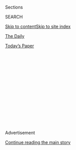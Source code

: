 <div id="app">

<div>

<div>

<div>

<div class="NYTAppHideMasthead css-1q2w90k e1suatyy0">

<div class="section css-ui9rw0 e1suatyy2">

<div class="css-eph4ug er09x8g0">

<div class="css-6n7j50">

</div>

<span class="css-1dv1kvn">Sections</span>

<div class="css-10488qs">

<span class="css-1dv1kvn">SEARCH</span>

</div>

[Skip to content](#site-content)[Skip to site index](#site-index)

</div>

<div id="masthead-section-label" class="css-1wr3we4 eaxe0e00">

[The
Daily](https://www.nytimes3xbfgragh.onion/podcasts/the-daily)

</div>

<div class="css-10698na e1huz5gh0">

</div>

</div>

<div id="masthead-bar-one" class="section hasLinks css-15hmgas e1csuq9d3">

<div class="css-uqyvli e1csuq9d0">

</div>

<div class="css-1uqjmks e1csuq9d1">

</div>

<div class="css-9e9ivx">

[](https://myaccount.nytimes3xbfgragh.onion/auth/login?response_type=cookie&client_id=vi)

</div>

<div class="css-1bvtpon e1csuq9d2">

[Today’s
Paper](https://www.nytimes3xbfgragh.onion/section/todayspaper)

</div>

</div>

</div>

</div>

<div data-aria-hidden="false">

<div id="site-content" data-role="main">

<div>

<div class="css-1aor85t" style="opacity:0.000000001;z-index:-1;visibility:hidden">

<div class="css-1hqnpie">

<div class="css-epjblv">

<span class="css-17xtcya">[The
Daily](/podcasts/the-daily)</span><span class="css-x15j1o">|</span><span class="css-fwqvlz">Confronting
China</span>

</div>

<div class="css-k008qs">

<div class="css-1iwv8en">

<span class="css-18z7m18"></span>

<div>

</div>

</div>

<span class="css-1n6z4y">https://nyti.ms/313FOmC</span>

<div class="css-1705lsu">

<div class="css-4xjgmj">

<div class="css-4skfbu" data-role="toolbar" data-aria-label="Social Media Share buttons, Save button, and Comments Panel with current comment count" data-testid="share-tools">

  - 
  - 
  - 
  - 
    
    <div class="css-6n7j50">
    
    </div>

  - 
  - 

</div>

</div>

</div>

</div>

</div>

</div>

<div id="NYT_TOP_BANNER_REGION" class="css-13pd83m">

</div>

<div id="top-wrapper" class="css-1sy8kpn">

<div id="top-slug" class="css-l9onyx">

Advertisement

</div>

[Continue reading the main
story](#after-top)

<div class="ad top-wrapper" style="text-align:center;height:100%;display:block;min-height:250px">

<div id="top" class="place-ad" data-position="top" data-size-key="top">

</div>

</div>

<div id="after-top">

</div>

</div>

<div>

<div class="css-1g7y0i5 e1drnplw0">

<div class="css-1ceswkc e1drnplw1">

</div>

<div class="css-f2fzwx e1drnplw2">

<div data-aria-labelledby="modal-title" data-role="region">

<div id="modal-title" class="css-mln36k">

transcript

</div>

<div class="css-pbq7ev">

</div>

<span>Back to The
Daily</span>

<div class="css-f6lhej">

<div class="css-1ialerq">

<div class="css-1701swk">

bars

</div>

<div>

<div class="css-1t7yl1y">

0:00/28:40

</div>

<div class="css-og85jy">

\-28:40

</div>

</div>

</div>

</div>

<div class="css-15fbio0">

<div class="css-1p4nyns">

transcript

## Confronting China

### Hosted by Michael Barbaro; produced by Asthaa Chaturvedi and Austin Mitchell; with help from Neena Pathak and Sydney Harper; and edited by Lisa Chow and Lisa Tobin

#### Some members of the Trump administration believe the superpower country poses an existential threat to the U.S. — one they are working to address now.

Wednesday, July 29th, 2020

</div>

  - michael barbaro  
    From The New York Times, I’m Michael Barbaro. This is “The Daily.”

  - \[music\]  
    Today: A cooperative relationship with China has been a pillar of
    the United States’ foreign policy for more than half a century.
    Edward Wong on why the Trump administration believes it’s time for a
    change.
    
    It’s Wednesday, July 29.
    
    Edward, can you tell me what happened in Houston last week?

  - edward wong  
    Sure. We first got a tip that something was up with the Chinese
    consulate in Houston around Tuesday afternoon or so — that the
    Chinese ambassador to the U.S. had been told by American officials
    that he had three days to shut down the consulate, and that the
    employees here had 30 days to then leave the country. And a
    colleague and I started chasing this tip, but we couldn’t quite nail
    it down to publish a story.

  - archived recording  
    Right now at 10, breaking news —

edward wong

And then —

  - archived recording 1  
    Houston firefighters and police responding to the Chinese consulate
    in Montrose after reports of a fire.

  - archived recording 2  
    Crews were called to the building off Montrose and Herald about 8:20
    tonight.

edward wong

In the evening, I started seeing these videos of people burning things
in metal barrels, in open metal barrels. And there was video of fire
trucks and police cars surrounding the consulate with their lights on,
so it’s quite a dramatic scene.

  - archived recording  
    And local media were reporting that documents appeared to be being
    burned in the courtyard of that building.

edward wong

You know, for people in the national security world and the foreign
policy world, when you see people burning lots of documents or papers at
a diplomatic mission, the assumption is that they’re about to clear out
of the mission. So when I saw those videos, I realized that the tip we
had gotten that the Chinese ambassador had been told to shut down the
Houston consulate within three days was indeed true.

  - archived recording (wang wenbin)  
    On July the 21st, the U.S. abruptly asked China to close its
    consulate in Houston.

edward wong

And within hours, the Chinese foreign ministry confirmed that in
Beijing.

  - archived recording (wang wenbin)  
    We urge the U.S. to reverse this incorrect decision immediately.
    Otherwise, China will definitely take necessary legitimate actions.

michael barbaro

And why would the U.S. take this pretty significant move of kicking
these Chinese diplomats out of this consulate in Texas?

edward wong

Officially, people in American government told us that they targeted the
Houston consulate because it was a hub of economic espionage and trade
secrets espionage in the U.S. But American officials haven’t given us
detailed evidence on the activities undertaken by the Chinese diplomats.
And it’s not clear to us how much farther these activities go beyond the
types of covert or espionage activities that take place at missions
around the world, including ones run by Americans. But in the bigger
picture, a main goal of some American officials in the Trump
administration is to unwind a range of diplomatic and economic ties that
have built up between the U.S. and China over the decades ever since
President Nixon started the opening of China back in 1971.

michael barbaro

So there’s a version of this where the U.S. was looking for a reason to
unwind this relationship, and espionage — real or not — was that reason.

edward wong

Right.

michael barbaro

And why would the Trump administration want to unwind its relationship
with China? I mean, it’s our single biggest trading partner. It’s a
global superpower. It’s a nuclear power, so that’s a pretty significant
decision.

edward wong

It is significant, and there are some senior officials in the
administration who are against this. Throughout the last three and a
half years, we’ve seen, broadly speaking, two factions of advisers on
China competing against each other for Trump’s ear. And that helps
explain some of the contradictory impulses and policies that we’ve seen
coming out of the administration on China during this period.

michael barbaro

What do you mean?

edward wong

On one side, you had the ones wanting to confront China, in part over
trade, and also in part over national security matters. You had Peter
Navarro, who’s a White House trade adviser.

  - archived recording (peter navarro)  
    How do you work with a country that lies through its teeth?

edward wong

Who wrote a book called “Death by China,” and then you also had
Secretary of State Mike Pompeo.

  - archived recording (mike pompeo)  
    They very much want to undermine our Western values, all the things
    that we hold most dear.

edward wong

And those people saw China as a threat to America. And then on the more
cooperative side, you have, for example, Treasury Secretary Steve
Mnuchin.

  - archived recording (steve mnuchin)  
    We need to work together to maximize the benefit for both sides.

edward wong

People who still clung to the classic notions of free trade and thought
that the traditional relationship with China was a stabilizing force in
the world. And that this had helped American companies get wealthy over
the years, as well as had benefited American consumers.

michael barbaro

And Edward, when comes to those who want to confront China, when it
comes to the Peter Navarros and the Mike Pompeos, what is their case for
why China is such a threat to the U.S. and should be reined in?

edward wong

Well, they argue that China presents a range of strategic threats to the
U.S. For example, they say that China’s attempts to export its 5G
technology, its next generation communications technology, around the
world presents a security threat. They say that China’s recent military
expansionism in the South China Sea, and its vast maritime claims in
that sea, are also a security threat, and they would impede American
military dominance in the Asia-Pacific. They point to attempts at
economic espionage by China and a vast range of cyber attacks that have
targeted the American government and other important institutions around
the world.

michael barbaro

Am I right to think that, from the start of his presidency, the
confrontation camp more or less prevailed?

edward wong

Well, it’s complicated. The first big blow to the U.S.-China
relationship under the Trump administration was in mid-2018.

  - archived recording (donald trump)  
    We’re going to have some incredible things. We’re just announcing
    very big tariffs today on China, because China has been —

edward wong

When President Trump started putting tariffs on billions of dollars of
goods made in China, China retaliated by doing the same on American
goods.

  - archived recording  
    So here’s what they would do. They target farm products such as
    soybean cars, seafood —

edward wong

And then just spiral downward from there.

  - archived recording 1  
    Medical equipment, energy products, that would start a little bit —

  - archived recording 2  
    As the U.S.-China trade war escalates, business leaders have been
    speaking up. FedEx C.E.O. —

edward wong

So the trade war had this huge impact on companies, both in the U.S. and
outside of the U.S. And it created a lot of instability in their
thinking about how to do business.

  - archived recording  
    The escalating trade battle between the U.S. and China is rocking
    investors around the world.

edward wong

It created a lot of instability in the stock markets, which Trump
watches closely. And —

  - archived recording  
    Some farmers in the U.S.A., the disruption of normal trade with
    China has forced many of them to go bankrupt.

edward wong

Important groups of voters who had supported Trump, for example, farmers
in the Midwest, were starting to suffer.

  - archived recording  
    I was a Trump voter. I voted for the president, certainly. But he
    certainly hasn’t come through. He’s lost on trade. He’s lost on
    trade, and certainly —

edward wong

They saw agricultural products like corn and soybeans piling up in the
Midwest, because China had imposed tariffs on their end to strike back
at Trump.

  - archived recording  
    So I won’t be voting for the president again.

edward wong

So Trump and some of his economic advisers, especially those who were
preaching more cooperation with China, started to get nervous about
these economic signs that they were seeing, as well as about the
anxieties of these midwestern farmers and potential Trump voters there.

michael barbaro

And so what do they do, these cooperation camp folks who are not happy
with this trade war?

edward wong

Well, as they go through negotiations for a potential truce to the trade
war, President Trump talks with President Xi of China several times. And
they have these, like, sort of one-on-one conversations that Trump likes
to do with leaders. And in each of these, Trump sort of cozies up to Xi,
and it’s clear he’s willing to sort of brush aside a lot of sort of the
most egregious behaviors of China in the pursuit of this trade deal.

michael barbaro

Like what?

edward wong

In one conversation, according to John Bolton — the former national
security adviser — Trump encouraged Xi to actually continue building
internment camps for Muslims in the northwest of China and sort of
signaled that this wasn’t a big issue for him.

michael barbaro

These are the Uighurs?

edward wong

Right, these are the Uighurs, exactly. The ones a million or more held
over recent years in internment camps. And, for example, we’ve seen
these, during this period, these pro-democracy protests arise in Hong
Kong. And while Trump’s national security aides are supportive of them,
Trump himself tells Xi privately in a phone call that Xi should just
handle those in whatever way he wants to deal with those, and that Trump
himself will not say anything about those, and he’ll tell his aides not
to say anything vocally among those protests either.

michael barbaro

So in this trade war that’s supposed to represent confrontation with
China, there’s actually a fair amount of cooperation going on, most of
it behind the scenes.

edward wong

Right, exactly. And ultimately, in December, they reach a tentative
agreement, and then they signed that in January of this year. And I
think that brought a big sense of relief to the people in the
cooperation camp. I think they were relieved to see a sense of stability
returned to this key economic relationship. Now, the confrontation
people in the White House and in other agencies were generally
disappointed, I think, by the outcome of the deal. They felt that Trump
had sidelined a lot of the hardline policies they had pushed for in the
first half of the administration for the sake of just trying to get a
marginal increase in agricultural purchases. And also, there is a sense
of outrage among some of them.

And this was in John Bolton’s recent book, that Trump was also aiming
for this negotiated truce purely for re-election purposes. That he
pleaded with Xi in a conversation that Xi should get help him get
re-elected, should help him win, and that the best way to do this was to
reach some sort of truce or deal in the trade war that he could then
bring back to his constituents. And so certain national security people
were outraged by this, saying that Trump was focused purely on personal
politics and was not looking after the national security interests of
the United States.

michael barbaro

Edward, what you’re describing so far, especially this trade deal, does
not seem like a relationship that is about to be fundamentally unwound
and blown up. So what happens to get us from that truce to now, into the
shutdown of this consulate in Houston?

edward wong

Well, what changes things is this pandemic that starts in central China
and spreads across the globe.

That sets the two powers on a much more confrontational course.

\[music\]

michael barbaro

We’ll be right back.

  - archived recording (donald trump)  
    I spoke with President Xi. We had a great talk. He’s working very
    hard. I have to say he’s working very, very hard.

edward wong

So in the first weeks after the virus started spreading around the
globe, Trump was still praising Xi publicly.

  - archived recording (donald trump)  
    If you know anything about him, I think he’ll be in pretty good
    shape. They’ve had a rough patch, and I think right now, they have
    it — it looks like they’re getting it under control more and more.

edward wong

This was in January and February right after they had signed the trade
agreement, so Trump was still in this mode where he wanted intensely to
preserve that negotiated truce. But by the spring —

  - archived recording (donald trump)  
    We got hit by the virus that came from China.

edward wong

Trump was laying into China publicly for what had happened. You know,
the pandemic had spread into all corners of the U.S. The economy was in
shambles. Trump was seeing his re-election chances starting to go down
the drain.

  - archived recording (donald trump)  
    And we continue our relentless effort to defeat the Chinese virus.

  - archived recording  
    Why do you keep using this? A lot of people say it’s racist.

  - archived recording (donald trump)  
    Because it comes from China. It’s not racist at all, no. Not at all.
    It comes from China. That’s why. It comes from China. I want to be
    accurate.

edward wong

And so his campaign strategists came up with this idea that they can try
and shift the conversation to China, rather than having people focused
on Trump’s failures on the pandemic. And that by blaming China for all
of this, they could win back some of the votes that Trump’s starting to
lose. Some of his top advisers. started speculating whether the virus
might have started from a lab accident —

  - archived recording  
    I can tell you that there is a significant amount of evidence that
    this came from that laboratory in Wuhan.

edward wong

— even though there was no evidence for that.

  - archived recording  
    Have you seen anything at this point that gives you a high degree of
    confidence that the Wuhan Institute of Virology was the origin of
    this virus?

  - archived recording (donald trump)  
    Yes, I have. Yes, I have.

edward wong

So you have this very concerted effort by Trump to really cast China as
the person or the entity to blame for all of this.

  - archived recording (donald trump)  
    China’s cover-up of the Wuhan virus allowed the disease to spread
    all over the world, instigating a global pandemic.

michael barbaro

And where does the pandemic fit into the kind of now familiar outlines
that you have described of the confrontation camp versus the cooperation
camp? I have to imagine it kind of challenges both.

edward wong

The pandemic really empowers the hawks in the administration to say, we
really have to go after China. Look at how their misgovernance, how
their political system led us to this point — led America into an
economic crisis that’s been the worst since the Great Depression. And
even the people in the cooperation camp are starting to change their
minds a bit. It’s hard to tell the world that we should prioritize this
trade agreement that just rests on some agriculture purchases when
you’ve got this global crisis enveloping everything, and when American
citizens are anxious about their future.

michael barbaro

And how does China respond to these attacks from Trump and from his
advisers?

edward wong

So what we’re hearing this spring is Chinese officials denouncing the
U.S. for all of these attacks. And they also point out that the Chinese
system actually has handled the virus a lot better than the American
system. They say even though there might have been this outbreak in
central China, look at how we controlled it through the measures we
took, and look at how the virus is running rampant in the U.S. And China
also then starts to try and send out aid to other countries. It starts
sending shipments of, for example, medical supplies, medical equipment,
facemasks, to other countries around the world, and even to parts of the
U.S., to try and sort of mask over its own responsibility for how the
outbreak began in its country. So the relationship between the two
powers was bad, and then it got worse.

  - archived recording  
    And we have some breaking news coming in. China’s annual
    parliamentary meeting has been officially opened in Beijing, and
    it’s expected that national security legislation for Hong Kong
    will be discussed during the seven-day session.

edward wong

In the late spring, Chinese officials start talking about this new
national security law that they want to impose on Hong Kong.

  - archived recording 1  
    Well, the specifics of the news has sent shockwaves across the city.

  - archived recording 2  
    It says Beijing will set up a new National Security Bureau in Hong
    Kong, supervised by the central government to crack down on dissent
    in the city.

  - archived recording  
    The legislation has faced sharp criticism from governments all
    around the world and sparked new protests in Hong Kong.

edward wong

And so this continues the downward spiral that U.S.-China relations have
been on.

michael barbaro

Right, and I’m imagining that that security law was especially upsetting
to those who want confrontation with China. That seems to be exactly the
kind of thing that they find so objectionable.

edward wong

That’s right. As you recall, they were very upset at Trump for putting
the Hong Kong issue on the backburner in his aim to try and reach some
sort of trade truce with China. And now they were intent on pushing
forward on policies and actions that would make the Communist Party pay
a price, not only for what they would do in Hong Kong, but for their
actions in other parts of the world and for their role in the pandemic.
So they started announcing a series of actions against China that really
brought the relationship to a new low. They said that Hong Kong was no
longer an autonomous entity, and that the U.S. would break off its
special relationship with Hong Kong.

michael barbaro

Wow.

edward wong

They imposed visa restrictions on a category of students who were
associated with military institutions in China. They said that these
students can no longer come to the U.S. to do research or study because
of suspicions of potential economic espionage. They’ve even floated a
proposal internally to block all 92 million members of the Communist
Party from traveling to the U.S., as well as their family members, which
could encompass hundreds of millions of people. It’s really felt like a
moment where the gloves have been taken off in this relationship, and
where the people in the administration who want to fundamentally
reorient the relationship with China have the upper hand right now.

michael barbaro

Edward, is it possible that, at the end of the day, what you’re
describing here and the events of the past couple of weeks, it’s the
right strategy for the U.S.? Because China is behaving in ways that
fundamentally violate American values, especially in Hong Kong,
especially with the Uighurs. And so no matter what motivates Donald
Trump to begin confronting China, is that potentially a good thing for
the United States?

edward wong

Well, the people who are supportive of the more confrontational approach
say that this type of strategy on China is long overdue. Now it’s time
to really push back against China on all these fronts, especially at a
time when China hasn’t overtaken the U.S. yet as the world’s largest
economy and it’s still a rising power. And this is a moment when we have
this opening to really reframe the conversation on China, not only U.S.,
but globally, and sort of rally countries to really confront China on a
whole range of issues.

michael barbaro

Right. So basically, this is our last chance?

edward wong

Right. They see it as time running out. Then you’ve got people on the
other camp who say, we don’t know where this will end. This starts this
downward spiral in relations that starts to erode all the diplomatic
ties, economic ties, the people-to-people ties that have kept the
relationship firm over the decades, a relationship that’s an unlikely
one. You’ve got this close relationship between a Western democracy and
an authoritarian state. And somehow, they’ve managed to avoid open
conflict. They’ve managed to avoid war. And where could we end up, where
could the world end up if we start breaking off those ties now?

michael barbaro

Right. It could end up in a pretty dangerous place.

edward wong

Right.

michael barbaro

So I want to return to where we started this conversation, Edward, which
is with the U.S. kicking China out of this consulate in Houston, because
it very much seems like this is the capstone to this approach. And I
wonder what the response has been from China, and what that tells us
about what this dynamic of confrontation is going to start to look like
over the next coming months and maybe even years.

edward wong

Well last Friday, we saw China announce that it was going to force the
U.S. to shut down its consulate in Chengdu, which is the only diplomatic
mission that the U.S. has in Western China. It’s a very critical mission
for the U.S., because it allows American officials to observe what’s
going on in the vast reaches of that part of the country, including in
Tibet, which is a very important issue for the U.S.

The people in Beijing couch this as a reciprocal action. And some people
still say that they could have taken a more escalatory step, but that
they appear to be willing to hold back and see whether there might be
some reset of the relationship if Trump loses the election in November.
But even if that were the case, I’m not sure that their orientation of
the relationship would change. There might be a temporary halt to the
tit-for-tat cycle that we’re seeing. But it feels like because of where
the U.S. and China are now in the world, and the entrenched ideological
systems in both countries, we might be on course for a long-term
confrontation.

  - archived recording (mike pompeo)  
    Thank you. Thank you all.

edward wong

And you could hear that a few days ago in this very dark speech that
Secretary of State Mike Pompeo gave at the Nixon Library.

  - archived recording (mike pompeo)  
    We, the freedom-loving nations of the world, must induce China to
    change in more creative and assertive ways, because Beijing’s
    actions threaten our people and our prosperity.

edward wong

He laid out a vision of a potential cold war with China, and said that
China was the most challenging foe to the United States.

  - archived recording (mike pompeo)  
    Now, people of good faith can debate why free agents allowed these
    bad things to happen for all these years. Perhaps we were naive
    about China’s virulent strain of communism, or triumphalist after
    our victory in the Cold War. Or cravenly capitalist, or hoodwinked
    by Beijing’s talk of a peaceful rise. Whatever the reason, whatever
    the reason, today, China is increasingly authoritarian at home and
    more aggressive in its hostility to freedom everywhere else. And
    President Trump has said enough.

\[music\]

michael barbaro

Edward, thank you very much.

edward wong

Thanks a lot, Michael. It’s been great being on the show.

michael barbaro

We’ll be right back.

Here’s what else you need to know today.

  - archived recording  
    Mr. Barr, you may begin.

  - archived recording (william barr)  
    Good morning, Mr. Chairman, Ranking Member Jordan. I’m pleased to be
    here this morning. On behalf of the Department of Justice, I want to
    pay my respects —

michael barbaro

During his first appearance before the House since Democrats took
control in 2018, Attorney General Bill Barr was repeatedly challenged
over his response to everything from the Russia investigation to
nationwide protests over policing.

  - archived recording (david cicilline)  
    Is it ever appropriate, sir, for the president to solicit or accept
    foreign assistance in an election?

  - archived recording (william barr)  
    It depends what kind of assistance.

  - archived recording (david cicilline)  
    Is it ever appropriate for the president or presidential candidate
    to accept or solicit foreign assistance of any kind in his or her
    election?

  - archived recording (william barr)  
    No, it’s not appropriate.

  - archived recording (david cicilline)  
    OK. Sorry you had to struggle with that one, Mr. Attorney General.
    Now let’s turn to —

michael barbaro

Several Democratic lawmakers, including Representative Pramila Jayapal
of Washington State, demanded to know why Barr had deployed federal
agents to Oregon to monitor Black Lives Matter protests, but not to
Michigan, where conservatives protested a coronavirus lockdown order.

  - archived recording (pramila jayapal)  
    There is a real discrepancy in how you react as the attorney
    general, the top cop in this country. When white men with swastikas
    storm a government building with guns, there is no need for the
    president to quote, “activate you,” because they’re getting the
    president’s personal agenda done. But when black people and people
    of color protest police brutality, systemic racism and the
    president’s very own lack of response to those critical issues,
    then you forcibly remove them with armed federal officers, pepper
    bombs, because they are considered terrorists by the president. Did
    I get it right, Mr. Barr?

  - archived recording (william barr)  
    I have responsibility for the federal government, and the White
    House is the seat of the —

  - archived recording (pramila jayapal)  
    Mr. Barr, let me just make it clear —

michael barbaro

And on Tuesday, the nation’s second-largest teachers’ unit, the American
Federation of Teachers, announced that it would support members if they
choose to go on strike over unsafe school reopenings. The union said
that strikes should be a last resort, but the announcement gives local
teachers greater leverage in negotiations over the kinds of protections
that teachers should have in reopened schools.

\[music\]

That’s it for “The Daily.” I’m Michael Barbaro. See you
tomorrow.

</div>

</div>

</div>

</div>

<div style="position:absolute;width:0;height:0;visibility:hidden;display:none">

</div>

<div style="width:100%">

<div class="css-18qqsen e1eullfg0" style="background-image:url(https://static01.graylady3jvrrxbe.onion/images/2017/01/29/podcasts/the-daily-album-art/the-daily-album-art-videoFifteenBySeven2610-v4.jpg)">

<div class="css-1hmsypo e1eullfg2">

<div class="css-131hid3 e1eullfg3">

<div class="css-1uhi299 e1eullfg1">

</div>

<div class="css-1tloyb6">

<div class="css-1kltdsh ehra6vc0">

[<span class="css-1f76qa2">![The Daily
logo](https://static01.graylady3jvrrxbe.onion/images/2017/01/29/podcasts/the-daily-album-art/the-daily-album-art-square320-v4.png)<span>The
Daily</span></span>](https://www.nytimes3xbfgragh.onion/column/the-daily)<span class="css-1lhttlg ehra6vc1"><span class="css-sj5ozi ehra6vc2">Subscribe:</span></span>

  - [Apple Podcasts](https://itunes.apple.com/us/podcast/id1200361736)
  - [Google
    Podcasts](https://www.google.com/podcasts?feed=aHR0cHM6Ly9yc3MuYXJ0MTkuY29tL3RoZS1kYWlseQ%3D%3D)

</div>

</div>

<div class="css-1r0dpua e1eullfg4">

<div class="css-1gu519p edye5kn0">

<div>

# Confronting China

## Some members of the Trump administration believe the superpower country poses an existential threat to the U.S. — one they are working to address now.

</div>

<span class="css-lsnb14 edye5kn4">Hosted by Michael Barbaro; produced by
Asthaa Chaturvedi and Austin Mitchell; with help from Neena Pathak and
Sydney Harper; and edited by Lisa Chow and Lisa Tobin</span>

<div class="css-1vd84sn">

<span class="css-16bt4xd">Transcript</span>

</div>

</div>

<div class="css-1g7y0i5 e1drnplw0">

<div class="css-1ceswkc e1drnplw1">

</div>

<div class="css-f2fzwx e1drnplw2">

<div data-aria-labelledby="modal-title" data-role="region">

<div id="modal-title" class="css-mln36k">

transcript

</div>

<div class="css-pbq7ev">

</div>

<span>Back to The
Daily</span>

<div class="css-f6lhej">

<div class="css-1ialerq">

<div class="css-1701swk">

bars

</div>

<div>

<div class="css-1t7yl1y">

0:00/28:40

</div>

<div class="css-og85jy">

\-0:00

</div>

</div>

</div>

</div>

<div class="css-15fbio0">

<div class="css-1p4nyns">

transcript

## Confronting China

### Hosted by Michael Barbaro; produced by Asthaa Chaturvedi and Austin Mitchell; with help from Neena Pathak and Sydney Harper; and edited by Lisa Chow and Lisa Tobin

#### Some members of the Trump administration believe the superpower country poses an existential threat to the U.S. — one they are working to address now.

Wednesday, July 29th, 2020

</div>

  - michael barbaro  
    From The New York Times, I’m Michael Barbaro. This is “The Daily.”

  - \[music\]  
    Today: A cooperative relationship with China has been a pillar of
    the United States’ foreign policy for more than half a century.
    Edward Wong on why the Trump administration believes it’s time for a
    change.
    
    It’s Wednesday, July 29.
    
    Edward, can you tell me what happened in Houston last week?

  - edward wong  
    Sure. We first got a tip that something was up with the Chinese
    consulate in Houston around Tuesday afternoon or so — that the
    Chinese ambassador to the U.S. had been told by American officials
    that he had three days to shut down the consulate, and that the
    employees here had 30 days to then leave the country. And a
    colleague and I started chasing this tip, but we couldn’t quite nail
    it down to publish a story.

  - archived recording  
    Right now at 10, breaking news —

edward wong

And then —

  - archived recording 1  
    Houston firefighters and police responding to the Chinese consulate
    in Montrose after reports of a fire.

  - archived recording 2  
    Crews were called to the building off Montrose and Herald about 8:20
    tonight.

edward wong

In the evening, I started seeing these videos of people burning things
in metal barrels, in open metal barrels. And there was video of fire
trucks and police cars surrounding the consulate with their lights on,
so it’s quite a dramatic scene.

  - archived recording  
    And local media were reporting that documents appeared to be being
    burned in the courtyard of that building.

edward wong

You know, for people in the national security world and the foreign
policy world, when you see people burning lots of documents or papers at
a diplomatic mission, the assumption is that they’re about to clear out
of the mission. So when I saw those videos, I realized that the tip we
had gotten that the Chinese ambassador had been told to shut down the
Houston consulate within three days was indeed true.

  - archived recording (wang wenbin)  
    On July the 21st, the U.S. abruptly asked China to close its
    consulate in Houston.

edward wong

And within hours, the Chinese foreign ministry confirmed that in
Beijing.

  - archived recording (wang wenbin)  
    We urge the U.S. to reverse this incorrect decision immediately.
    Otherwise, China will definitely take necessary legitimate actions.

michael barbaro

And why would the U.S. take this pretty significant move of kicking
these Chinese diplomats out of this consulate in Texas?

edward wong

Officially, people in American government told us that they targeted the
Houston consulate because it was a hub of economic espionage and trade
secrets espionage in the U.S. But American officials haven’t given us
detailed evidence on the activities undertaken by the Chinese diplomats.
And it’s not clear to us how much farther these activities go beyond the
types of covert or espionage activities that take place at missions
around the world, including ones run by Americans. But in the bigger
picture, a main goal of some American officials in the Trump
administration is to unwind a range of diplomatic and economic ties that
have built up between the U.S. and China over the decades ever since
President Nixon started the opening of China back in 1971.

michael barbaro

So there’s a version of this where the U.S. was looking for a reason to
unwind this relationship, and espionage — real or not — was that reason.

edward wong

Right.

michael barbaro

And why would the Trump administration want to unwind its relationship
with China? I mean, it’s our single biggest trading partner. It’s a
global superpower. It’s a nuclear power, so that’s a pretty significant
decision.

edward wong

It is significant, and there are some senior officials in the
administration who are against this. Throughout the last three and a
half years, we’ve seen, broadly speaking, two factions of advisers on
China competing against each other for Trump’s ear. And that helps
explain some of the contradictory impulses and policies that we’ve seen
coming out of the administration on China during this period.

michael barbaro

What do you mean?

edward wong

On one side, you had the ones wanting to confront China, in part over
trade, and also in part over national security matters. You had Peter
Navarro, who’s a White House trade adviser.

  - archived recording (peter navarro)  
    How do you work with a country that lies through its teeth?

edward wong

Who wrote a book called “Death by China,” and then you also had
Secretary of State Mike Pompeo.

  - archived recording (mike pompeo)  
    They very much want to undermine our Western values, all the things
    that we hold most dear.

edward wong

And those people saw China as a threat to America. And then on the more
cooperative side, you have, for example, Treasury Secretary Steve
Mnuchin.

  - archived recording (steve mnuchin)  
    We need to work together to maximize the benefit for both sides.

edward wong

People who still clung to the classic notions of free trade and thought
that the traditional relationship with China was a stabilizing force in
the world. And that this had helped American companies get wealthy over
the years, as well as had benefited American consumers.

michael barbaro

And Edward, when comes to those who want to confront China, when it
comes to the Peter Navarros and the Mike Pompeos, what is their case for
why China is such a threat to the U.S. and should be reined in?

edward wong

Well, they argue that China presents a range of strategic threats to the
U.S. For example, they say that China’s attempts to export its 5G
technology, its next generation communications technology, around the
world presents a security threat. They say that China’s recent military
expansionism in the South China Sea, and its vast maritime claims in
that sea, are also a security threat, and they would impede American
military dominance in the Asia-Pacific. They point to attempts at
economic espionage by China and a vast range of cyber attacks that have
targeted the American government and other important institutions around
the world.

michael barbaro

Am I right to think that, from the start of his presidency, the
confrontation camp more or less prevailed?

edward wong

Well, it’s complicated. The first big blow to the U.S.-China
relationship under the Trump administration was in mid-2018.

  - archived recording (donald trump)  
    We’re going to have some incredible things. We’re just announcing
    very big tariffs today on China, because China has been —

edward wong

When President Trump started putting tariffs on billions of dollars of
goods made in China, China retaliated by doing the same on American
goods.

  - archived recording  
    So here’s what they would do. They target farm products such as
    soybean cars, seafood —

edward wong

And then just spiral downward from there.

  - archived recording 1  
    Medical equipment, energy products, that would start a little bit —

  - archived recording 2  
    As the U.S.-China trade war escalates, business leaders have been
    speaking up. FedEx C.E.O. —

edward wong

So the trade war had this huge impact on companies, both in the U.S. and
outside of the U.S. And it created a lot of instability in their
thinking about how to do business.

  - archived recording  
    The escalating trade battle between the U.S. and China is rocking
    investors around the world.

edward wong

It created a lot of instability in the stock markets, which Trump
watches closely. And —

  - archived recording  
    Some farmers in the U.S.A., the disruption of normal trade with
    China has forced many of them to go bankrupt.

edward wong

Important groups of voters who had supported Trump, for example, farmers
in the Midwest, were starting to suffer.

  - archived recording  
    I was a Trump voter. I voted for the president, certainly. But he
    certainly hasn’t come through. He’s lost on trade. He’s lost on
    trade, and certainly —

edward wong

They saw agricultural products like corn and soybeans piling up in the
Midwest, because China had imposed tariffs on their end to strike back
at Trump.

  - archived recording  
    So I won’t be voting for the president again.

edward wong

So Trump and some of his economic advisers, especially those who were
preaching more cooperation with China, started to get nervous about
these economic signs that they were seeing, as well as about the
anxieties of these midwestern farmers and potential Trump voters there.

michael barbaro

And so what do they do, these cooperation camp folks who are not happy
with this trade war?

edward wong

Well, as they go through negotiations for a potential truce to the trade
war, President Trump talks with President Xi of China several times. And
they have these, like, sort of one-on-one conversations that Trump likes
to do with leaders. And in each of these, Trump sort of cozies up to Xi,
and it’s clear he’s willing to sort of brush aside a lot of sort of the
most egregious behaviors of China in the pursuit of this trade deal.

michael barbaro

Like what?

edward wong

In one conversation, according to John Bolton — the former national
security adviser — Trump encouraged Xi to actually continue building
internment camps for Muslims in the northwest of China and sort of
signaled that this wasn’t a big issue for him.

michael barbaro

These are the Uighurs?

edward wong

Right, these are the Uighurs, exactly. The ones a million or more held
over recent years in internment camps. And, for example, we’ve seen
these, during this period, these pro-democracy protests arise in Hong
Kong. And while Trump’s national security aides are supportive of them,
Trump himself tells Xi privately in a phone call that Xi should just
handle those in whatever way he wants to deal with those, and that Trump
himself will not say anything about those, and he’ll tell his aides not
to say anything vocally among those protests either.

michael barbaro

So in this trade war that’s supposed to represent confrontation with
China, there’s actually a fair amount of cooperation going on, most of
it behind the scenes.

edward wong

Right, exactly. And ultimately, in December, they reach a tentative
agreement, and then they signed that in January of this year. And I
think that brought a big sense of relief to the people in the
cooperation camp. I think they were relieved to see a sense of stability
returned to this key economic relationship. Now, the confrontation
people in the White House and in other agencies were generally
disappointed, I think, by the outcome of the deal. They felt that Trump
had sidelined a lot of the hardline policies they had pushed for in the
first half of the administration for the sake of just trying to get a
marginal increase in agricultural purchases. And also, there is a sense
of outrage among some of them.

And this was in John Bolton’s recent book, that Trump was also aiming
for this negotiated truce purely for re-election purposes. That he
pleaded with Xi in a conversation that Xi should get help him get
re-elected, should help him win, and that the best way to do this was to
reach some sort of truce or deal in the trade war that he could then
bring back to his constituents. And so certain national security people
were outraged by this, saying that Trump was focused purely on personal
politics and was not looking after the national security interests of
the United States.

michael barbaro

Edward, what you’re describing so far, especially this trade deal, does
not seem like a relationship that is about to be fundamentally unwound
and blown up. So what happens to get us from that truce to now, into the
shutdown of this consulate in Houston?

edward wong

Well, what changes things is this pandemic that starts in central China
and spreads across the globe.

That sets the two powers on a much more confrontational course.

\[music\]

michael barbaro

We’ll be right back.

  - archived recording (donald trump)  
    I spoke with President Xi. We had a great talk. He’s working very
    hard. I have to say he’s working very, very hard.

edward wong

So in the first weeks after the virus started spreading around the
globe, Trump was still praising Xi publicly.

  - archived recording (donald trump)  
    If you know anything about him, I think he’ll be in pretty good
    shape. They’ve had a rough patch, and I think right now, they have
    it — it looks like they’re getting it under control more and more.

edward wong

This was in January and February right after they had signed the trade
agreement, so Trump was still in this mode where he wanted intensely to
preserve that negotiated truce. But by the spring —

  - archived recording (donald trump)  
    We got hit by the virus that came from China.

edward wong

Trump was laying into China publicly for what had happened. You know,
the pandemic had spread into all corners of the U.S. The economy was in
shambles. Trump was seeing his re-election chances starting to go down
the drain.

  - archived recording (donald trump)  
    And we continue our relentless effort to defeat the Chinese virus.

  - archived recording  
    Why do you keep using this? A lot of people say it’s racist.

  - archived recording (donald trump)  
    Because it comes from China. It’s not racist at all, no. Not at all.
    It comes from China. That’s why. It comes from China. I want to be
    accurate.

edward wong

And so his campaign strategists came up with this idea that they can try
and shift the conversation to China, rather than having people focused
on Trump’s failures on the pandemic. And that by blaming China for all
of this, they could win back some of the votes that Trump’s starting to
lose. Some of his top advisers. started speculating whether the virus
might have started from a lab accident —

  - archived recording  
    I can tell you that there is a significant amount of evidence that
    this came from that laboratory in Wuhan.

edward wong

— even though there was no evidence for that.

  - archived recording  
    Have you seen anything at this point that gives you a high degree of
    confidence that the Wuhan Institute of Virology was the origin of
    this virus?

  - archived recording (donald trump)  
    Yes, I have. Yes, I have.

edward wong

So you have this very concerted effort by Trump to really cast China as
the person or the entity to blame for all of this.

  - archived recording (donald trump)  
    China’s cover-up of the Wuhan virus allowed the disease to spread
    all over the world, instigating a global pandemic.

michael barbaro

And where does the pandemic fit into the kind of now familiar outlines
that you have described of the confrontation camp versus the cooperation
camp? I have to imagine it kind of challenges both.

edward wong

The pandemic really empowers the hawks in the administration to say, we
really have to go after China. Look at how their misgovernance, how
their political system led us to this point — led America into an
economic crisis that’s been the worst since the Great Depression. And
even the people in the cooperation camp are starting to change their
minds a bit. It’s hard to tell the world that we should prioritize this
trade agreement that just rests on some agriculture purchases when
you’ve got this global crisis enveloping everything, and when American
citizens are anxious about their future.

michael barbaro

And how does China respond to these attacks from Trump and from his
advisers?

edward wong

So what we’re hearing this spring is Chinese officials denouncing the
U.S. for all of these attacks. And they also point out that the Chinese
system actually has handled the virus a lot better than the American
system. They say even though there might have been this outbreak in
central China, look at how we controlled it through the measures we
took, and look at how the virus is running rampant in the U.S. And China
also then starts to try and send out aid to other countries. It starts
sending shipments of, for example, medical supplies, medical equipment,
facemasks, to other countries around the world, and even to parts of the
U.S., to try and sort of mask over its own responsibility for how the
outbreak began in its country. So the relationship between the two
powers was bad, and then it got worse.

  - archived recording  
    And we have some breaking news coming in. China’s annual
    parliamentary meeting has been officially opened in Beijing, and
    it’s expected that national security legislation for Hong Kong
    will be discussed during the seven-day session.

edward wong

In the late spring, Chinese officials start talking about this new
national security law that they want to impose on Hong Kong.

  - archived recording 1  
    Well, the specifics of the news has sent shockwaves across the city.

  - archived recording 2  
    It says Beijing will set up a new National Security Bureau in Hong
    Kong, supervised by the central government to crack down on dissent
    in the city.

  - archived recording  
    The legislation has faced sharp criticism from governments all
    around the world and sparked new protests in Hong Kong.

edward wong

And so this continues the downward spiral that U.S.-China relations have
been on.

michael barbaro

Right, and I’m imagining that that security law was especially upsetting
to those who want confrontation with China. That seems to be exactly the
kind of thing that they find so objectionable.

edward wong

That’s right. As you recall, they were very upset at Trump for putting
the Hong Kong issue on the backburner in his aim to try and reach some
sort of trade truce with China. And now they were intent on pushing
forward on policies and actions that would make the Communist Party pay
a price, not only for what they would do in Hong Kong, but for their
actions in other parts of the world and for their role in the pandemic.
So they started announcing a series of actions against China that really
brought the relationship to a new low. They said that Hong Kong was no
longer an autonomous entity, and that the U.S. would break off its
special relationship with Hong Kong.

michael barbaro

Wow.

edward wong

They imposed visa restrictions on a category of students who were
associated with military institutions in China. They said that these
students can no longer come to the U.S. to do research or study because
of suspicions of potential economic espionage. They’ve even floated a
proposal internally to block all 92 million members of the Communist
Party from traveling to the U.S., as well as their family members, which
could encompass hundreds of millions of people. It’s really felt like a
moment where the gloves have been taken off in this relationship, and
where the people in the administration who want to fundamentally
reorient the relationship with China have the upper hand right now.

michael barbaro

Edward, is it possible that, at the end of the day, what you’re
describing here and the events of the past couple of weeks, it’s the
right strategy for the U.S.? Because China is behaving in ways that
fundamentally violate American values, especially in Hong Kong,
especially with the Uighurs. And so no matter what motivates Donald
Trump to begin confronting China, is that potentially a good thing for
the United States?

edward wong

Well, the people who are supportive of the more confrontational approach
say that this type of strategy on China is long overdue. Now it’s time
to really push back against China on all these fronts, especially at a
time when China hasn’t overtaken the U.S. yet as the world’s largest
economy and it’s still a rising power. And this is a moment when we have
this opening to really reframe the conversation on China, not only U.S.,
but globally, and sort of rally countries to really confront China on a
whole range of issues.

michael barbaro

Right. So basically, this is our last chance?

edward wong

Right. They see it as time running out. Then you’ve got people on the
other camp who say, we don’t know where this will end. This starts this
downward spiral in relations that starts to erode all the diplomatic
ties, economic ties, the people-to-people ties that have kept the
relationship firm over the decades, a relationship that’s an unlikely
one. You’ve got this close relationship between a Western democracy and
an authoritarian state. And somehow, they’ve managed to avoid open
conflict. They’ve managed to avoid war. And where could we end up, where
could the world end up if we start breaking off those ties now?

michael barbaro

Right. It could end up in a pretty dangerous place.

edward wong

Right.

michael barbaro

So I want to return to where we started this conversation, Edward, which
is with the U.S. kicking China out of this consulate in Houston, because
it very much seems like this is the capstone to this approach. And I
wonder what the response has been from China, and what that tells us
about what this dynamic of confrontation is going to start to look like
over the next coming months and maybe even years.

edward wong

Well last Friday, we saw China announce that it was going to force the
U.S. to shut down its consulate in Chengdu, which is the only diplomatic
mission that the U.S. has in Western China. It’s a very critical mission
for the U.S., because it allows American officials to observe what’s
going on in the vast reaches of that part of the country, including in
Tibet, which is a very important issue for the U.S.

The people in Beijing couch this as a reciprocal action. And some people
still say that they could have taken a more escalatory step, but that
they appear to be willing to hold back and see whether there might be
some reset of the relationship if Trump loses the election in November.
But even if that were the case, I’m not sure that their orientation of
the relationship would change. There might be a temporary halt to the
tit-for-tat cycle that we’re seeing. But it feels like because of where
the U.S. and China are now in the world, and the entrenched ideological
systems in both countries, we might be on course for a long-term
confrontation.

  - archived recording (mike pompeo)  
    Thank you. Thank you all.

edward wong

And you could hear that a few days ago in this very dark speech that
Secretary of State Mike Pompeo gave at the Nixon Library.

  - archived recording (mike pompeo)  
    We, the freedom-loving nations of the world, must induce China to
    change in more creative and assertive ways, because Beijing’s
    actions threaten our people and our prosperity.

edward wong

He laid out a vision of a potential cold war with China, and said that
China was the most challenging foe to the United States.

  - archived recording (mike pompeo)  
    Now, people of good faith can debate why free agents allowed these
    bad things to happen for all these years. Perhaps we were naive
    about China’s virulent strain of communism, or triumphalist after
    our victory in the Cold War. Or cravenly capitalist, or hoodwinked
    by Beijing’s talk of a peaceful rise. Whatever the reason, whatever
    the reason, today, China is increasingly authoritarian at home and
    more aggressive in its hostility to freedom everywhere else. And
    President Trump has said enough.

\[music\]

michael barbaro

Edward, thank you very much.

edward wong

Thanks a lot, Michael. It’s been great being on the show.

michael barbaro

We’ll be right back.

Here’s what else you need to know today.

  - archived recording  
    Mr. Barr, you may begin.

  - archived recording (william barr)  
    Good morning, Mr. Chairman, Ranking Member Jordan. I’m pleased to be
    here this morning. On behalf of the Department of Justice, I want to
    pay my respects —

michael barbaro

During his first appearance before the House since Democrats took
control in 2018, Attorney General Bill Barr was repeatedly challenged
over his response to everything from the Russia investigation to
nationwide protests over policing.

  - archived recording (david cicilline)  
    Is it ever appropriate, sir, for the president to solicit or accept
    foreign assistance in an election?

  - archived recording (william barr)  
    It depends what kind of assistance.

  - archived recording (david cicilline)  
    Is it ever appropriate for the president or presidential candidate
    to accept or solicit foreign assistance of any kind in his or her
    election?

  - archived recording (william barr)  
    No, it’s not appropriate.

  - archived recording (david cicilline)  
    OK. Sorry you had to struggle with that one, Mr. Attorney General.
    Now let’s turn to —

michael barbaro

Several Democratic lawmakers, including Representative Pramila Jayapal
of Washington State, demanded to know why Barr had deployed federal
agents to Oregon to monitor Black Lives Matter protests, but not to
Michigan, where conservatives protested a coronavirus lockdown order.

  - archived recording (pramila jayapal)  
    There is a real discrepancy in how you react as the attorney
    general, the top cop in this country. When white men with swastikas
    storm a government building with guns, there is no need for the
    president to quote, “activate you,” because they’re getting the
    president’s personal agenda done. But when black people and people
    of color protest police brutality, systemic racism and the
    president’s very own lack of response to those critical issues,
    then you forcibly remove them with armed federal officers, pepper
    bombs, because they are considered terrorists by the president. Did
    I get it right, Mr. Barr?

  - archived recording (william barr)  
    I have responsibility for the federal government, and the White
    House is the seat of the —

  - archived recording (pramila jayapal)  
    Mr. Barr, let me just make it clear —

michael barbaro

And on Tuesday, the nation’s second-largest teachers’ unit, the American
Federation of Teachers, announced that it would support members if they
choose to go on strike over unsafe school reopenings. The union said
that strikes should be a last resort, but the announcement gives local
teachers greater leverage in negotiations over the kinds of protections
that teachers should have in reopened schools.

\[music\]

That’s it for “The Daily.” I’m Michael Barbaro. See you tomorrow.

</div>

</div>

</div>

</div>

</div>

<div class="css-1xgepvx e1eullfg5">

</div>

</div>

</div>

</div>

<div class="css-fnovkn e1gfokfg0">

<span class="css-1ly73wi e1tej78p0">Previous</span>

<div class="css-1s78rjm e1gfokfg1">

<div class="css-uq6cyc e1gfokfg3" data-recirc-bar-item="true">

<div class="css-hoe9xz">

<span class="css-nxkttv">More episodes
of</span><span class="css-19zi9mh">The
Daily</span>

</div>

</div>

<div class="css-uq6cyc e1gfokfg3" data-recirc-bar-item="true">

[![](https://static01.graylady3jvrrxbe.onion/images/2020/07/30/us/politics/04daily/30trump-election1-thumbLarge.jpg)](https://www.nytimes3xbfgragh.onion/2020/08/04/podcasts/the-daily/mail-in-voting-president-trump.html?action=click&module=audio-series-bar&region=header&pgtype=Article)

<div class="css-14o8mz7 e1gfokfg2">

</div>

<div class="css-1qq8bvn">

August 4, 2020<span class="css-i5svdo">Is the U.S. Ready to Vote by
Mail?</span>

</div>

</div>

<div class="css-uq6cyc e1gfokfg3" data-recirc-bar-item="true">

[![](https://static01.graylady3jvrrxbe.onion/images/2020/06/24/business/03daily/24michigan-arrest1-thumbLarge.jpg)](https://www.nytimes3xbfgragh.onion/2020/08/03/podcasts/the-daily/algorithmic-justice-racism.html?action=click&module=audio-series-bar&region=header&pgtype=Article)

<div class="css-14o8mz7 e1gfokfg2">

</div>

<div class="css-1qq8bvn">

August 3, 2020<span>  <span class="css-orcm78">•</span> 
28:13</span><span class="css-i5svdo">Wrongfully Accused by an
Algorithm</span>

</div>

</div>

<div class="css-uq6cyc e1gfokfg3" data-recirc-bar-item="true">

[![](https://static01.graylady3jvrrxbe.onion/images/2018/01/21/magazine/21mag-femaleanger1-copy/21mag-femaleanger1-thumbLarge.jpg)](https://www.nytimes3xbfgragh.onion/2020/08/02/podcasts/the-daily/on-female-rage.html?action=click&module=audio-series-bar&region=header&pgtype=Article)

<div class="css-14o8mz7 e1gfokfg2">

</div>

<div class="css-1qq8bvn">

August 2, 2020<span class="css-i5svdo">The Sunday Read: ‘On Female
Rage’</span>

</div>

</div>

<div class="css-uq6cyc e1gfokfg3" data-recirc-bar-item="true">

[![](https://static01.graylady3jvrrxbe.onion/images/2020/07/12/us/politics/31daily/00dc-army-metoo-thumbLarge.jpg)](https://www.nytimes3xbfgragh.onion/2020/07/31/podcasts/the-daily/vanessa-guillen-military-metoo.html?action=click&module=audio-series-bar&region=header&pgtype=Article)

<div class="css-14o8mz7 e1gfokfg2">

</div>

<div class="css-1qq8bvn">

July 31, 2020<span class="css-i5svdo">A \#MeToo Moment in the
Military</span>

</div>

</div>

<div class="css-uq6cyc e1gfokfg3" data-recirc-bar-item="true">

[![](https://static01.graylady3jvrrxbe.onion/images/2020/07/30/reader-center/30daily/merlin_175077825_5ebc931b-baa1-489a-960c-34e4d845e997-thumbLarge.jpg)](https://www.nytimes3xbfgragh.onion/2020/07/30/podcasts/the-daily/congress-facebook-amazon-google-apple.html?action=click&module=audio-series-bar&region=header&pgtype=Article)

<div class="css-14o8mz7 e1gfokfg2">

</div>

<div class="css-1qq8bvn">

July 30, 2020<span>  <span class="css-orcm78">•</span> 
35:19</span><span class="css-i5svdo">The Big Tech
Hearing</span>

</div>

</div>

<div class="css-uq6cyc e1gfokfg3" data-recirc-bar-item="true">

[![](https://static01.graylady3jvrrxbe.onion/images/2020/07/26/world/29daily/00china-us-clash1-thumbLarge.jpg)](https://www.nytimes3xbfgragh.onion/2020/07/29/podcasts/the-daily/china-trump-foreign-policy.html?action=click&module=audio-series-bar&region=header&pgtype=Article)

<div class="css-14o8mz7 e1gfokfg2">

</div>

<div class="css-1qq8bvn">

July 29, 2020<span>  <span class="css-orcm78">•</span> 
28:40</span><span class="css-i5svdo">Confronting
China</span>

</div>

</div>

<div class="css-uq6cyc e1gfokfg3" data-recirc-bar-item="true">

[![](https://static01.graylady3jvrrxbe.onion/images/2020/07/23/business/28daily/23virus-uiexplain1-thumbLarge.jpg)](https://www.nytimes3xbfgragh.onion/2020/07/28/podcasts/the-daily/unemployment-benefits-coronavirus.html?action=click&module=audio-series-bar&region=header&pgtype=Article)

<div class="css-14o8mz7 e1gfokfg2">

</div>

<div class="css-1qq8bvn">

July 28, 2020<span>  <span class="css-orcm78">•</span> 
26:13</span><span class="css-i5svdo">Why $600 Checks Are Tearing
Republicans
Apart</span>

</div>

</div>

<div class="css-uq6cyc e1gfokfg3" data-recirc-bar-item="true">

[![](https://static01.graylady3jvrrxbe.onion/images/2020/07/27/world/27daily-hospitals/27daily-hospitals-thumbLarge.jpg)](https://www.nytimes3xbfgragh.onion/2020/07/27/podcasts/the-daily/new-york-hospitals-covid.html?action=click&module=audio-series-bar&region=header&pgtype=Article)

<div class="css-14o8mz7 e1gfokfg2">

</div>

<div class="css-1qq8bvn">

July 27, 2020<span>  <span class="css-orcm78">•</span> 
33:28</span><span class="css-i5svdo">The Mistakes New York
Made</span>

</div>

</div>

<div class="css-uq6cyc e1gfokfg3" data-recirc-bar-item="true">

[![](https://static01.graylady3jvrrxbe.onion/images/2020/03/22/magazine/26audm-2/22mag-titleix-thumbLarge.jpg)](https://www.nytimes3xbfgragh.onion/2020/07/26/podcasts/the-daily/the-accusation-the-sunday-read.html?action=click&module=audio-series-bar&region=header&pgtype=Article)

<div class="css-14o8mz7 e1gfokfg2">

</div>

<div class="css-1qq8bvn">

July 26, 2020<span class="css-i5svdo">The Sunday Read: ‘The
Accusation’</span>

</div>

</div>

<div class="css-uq6cyc e1gfokfg3" data-recirc-bar-item="true">

[![](https://static01.graylady3jvrrxbe.onion/images/2020/07/22/sports/24daily/22mlb-previewlede1-thumbLarge.jpg)](https://www.nytimes3xbfgragh.onion/2020/07/24/podcasts/the-daily/mlb-baseball-season-coronavirus.html?action=click&module=audio-series-bar&region=header&pgtype=Article)

<div class="css-14o8mz7 e1gfokfg2">

</div>

<div class="css-1qq8bvn">

July 24, 2020<span>  <span class="css-orcm78">•</span> 
45:34</span><span class="css-i5svdo">The Battle for a Baseball
Season</span>

</div>

</div>

<div class="css-uq6cyc e1gfokfg3" data-recirc-bar-item="true">

[![](https://static01.graylady3jvrrxbe.onion/images/2020/07/22/us/23daily-image/22portland-tactics02-thumbLarge.jpg)](https://www.nytimes3xbfgragh.onion/2020/07/23/podcasts/the-daily/portland-protests.html?action=click&module=audio-series-bar&region=header&pgtype=Article)

<div class="css-14o8mz7 e1gfokfg2">

</div>

<div class="css-1qq8bvn">

July 23, 2020<span>  <span class="css-orcm78">•</span> 
30:04</span><span class="css-i5svdo">The Showdown in
Portland</span>

</div>

</div>

<div class="css-uq6cyc e1gfokfg3" data-recirc-bar-item="true">

[![](https://static01.graylady3jvrrxbe.onion/images/2020/07/12/science/22daily/00virus-schools-reopen01-thumbLarge.jpg)](https://www.nytimes3xbfgragh.onion/2020/07/22/podcasts/the-daily/school-reopenings-coronavirus.html?action=click&module=audio-series-bar&region=header&pgtype=Article)

<div class="css-14o8mz7 e1gfokfg2">

</div>

<div class="css-1qq8bvn">

July 22, 2020<span>  <span class="css-orcm78">•</span> 
27:24</span><span class="css-i5svdo">The Science of School
Reopenings</span>

</div>

</div>

<div class="css-uq6cyc e1gfokfg3" data-recirc-bar-item="true">

<div class="css-1o3broy">

[<span class="css-nxkttv">See All Episodes
of</span><span class="css-cbc4vz">The
Daily</span>](https://www.nytimes3xbfgragh.onion/column/the-daily)

</div>

</div>

</div>

<span class="css-1ly73wi e1tej78p0">Next</span>

</div>

</div>

<div class="css-1tlsmx">

July 29,
2020

<div>

<div class="css-4xjgmj">

<div class="css-d8bdto" data-role="toolbar" data-aria-label="Social Media Share buttons, Save button, and Comments Panel with current comment count" data-testid="share-tools">

  - 
  - 
  - 
  - 
    
    <div class="css-6n7j50">
    
    </div>

  - 
  - 

</div>

</div>

</div>

</div>

</div>

<div class="section meteredContent css-1r7ky0e" name="articleBody" itemprop="articleBody">

<div class="css-1fanzo5 StoryBodyCompanionColumn">

<div class="css-53u6y8">

***Listen and subscribe to our podcast from your mobile device:***  
**[*Via Apple
Podcasts*](https://itunes.apple.com/us/podcast/the-daily/id1200361736?mt=2)**
***|*** **[*Via
Spotify*](https://open.spotify.com/show/3IM0lmZxpFAY7CwMuv9H4g?si=SfuMSC55R1qprFsRZU3_zw)**
***|*** **[*Via
Stitcher*](http://www.stitcher.com/podcast/the-new-york-times/the-daily-10)**

A cooperative relationship with China has been a pillar of U.S. foreign
policy for more than half a century. So why does the Trump
administration think it’s time for a change?

</div>

</div>

<div>

</div>

<div class="css-1fanzo5 StoryBodyCompanionColumn">

<div class="css-53u6y8">

**On today’s episode:**

  - [Edward Wong](https://www.nytimes3xbfgragh.onion/by/edward-wong), a
    diplomatic correspondent for The New York Times.

</div>

</div>

<div class="css-79elbk" data-testid="photoviewer-wrapper">

<div class="css-z3e15g" data-testid="photoviewer-wrapper-hidden">

</div>

<div class="css-1a48zt4 ehw59r15" data-testid="photoviewer-children">

![<span class="css-16f3y1r e13ogyst0" data-aria-hidden="true">President
Trump meeting with China’s leader, Xi Jinping, center right, in Japan
last
year.</span><span class="css-cnj6d5 e1z0qqy90" itemprop="copyrightHolder"><span class="css-1ly73wi e1tej78p0">Credit...</span><span>Erin
Schaff/The New York
Times</span></span>](https://static01.graylady3jvrrxbe.onion/images/2020/07/26/world/29daily/merlin_157181268_478b9364-1e98-4d34-a4af-7e959f4ae9a8-articleLarge.jpg?quality=75&auto=webp&disable=upscale)

</div>

</div>

<div class="css-1fanzo5 StoryBodyCompanionColumn">

<div class="css-53u6y8">

**Background reading:**

  - Why top aides to President Trump want to leave a [lasting legacy of
    ruptured
    ties](https://www.nytimes3xbfgragh.onion/2020/07/25/world/asia/us-china-trump-xi.html)
    between China and the United States.

*Tune in, and tell us what you think. Email us at*
[*thedaily@NYTimes.com*](mailto:thedaily@NYTimes.com)*. Follow Michael
Barbaro on Twitter:* [*@mikiebarb*](https://twitter.com/mikiebarb)*. And
if you’re interested in advertising with “The Daily,” write to us at*
[*thedaily-ads@NYTimes.com*](mailto:thedaily-ads@NYTimes.com)*.*

</div>

</div>

<div>

</div>

<div class="css-1fanzo5 StoryBodyCompanionColumn">

<div class="css-53u6y8">

Edward Wong contributed reporting.

“The Daily” is made by Theo Balcomb, Andy Mills, Lisa Tobin, Rachel
Quester, Lynsea Garrison, Annie Brown, Clare Toeniskoetter, Paige
Cowett, Michael Simon Johnson, Brad Fisher, Larissa Anderson, Wendy
Dorr, Chris Wood, Jessica Cheung, Stella Tan, Alexandra Leigh Young,
Jonathan Wolfe, Lisa Chow, Eric Krupke, Marc Georges, Luke Vander Ploeg,
Adizah Eghan, Kelly Prime, Julia Longoria, Sindhu Gnanasambandan, M.J.
Davis Lin, Austin Mitchell, Sayre Quevedo, Neena Pathak, Dan Powell,
Dave Shaw, Sydney Harper, Daniel Guillemette, Hans Buetow, Robert
Jimison, Mike Benoist, Bianca Giaever and Asthaa Chaturvedi. Our theme
music is by Jim Brunberg and Ben Landsverk of Wonderly. Special thanks
to Sam Dolnick, Mikayla Bouchard, Lauren Jackson, Julia Simon, Mahima
Chablani and Nora Keller.

</div>

</div>

</div>

<div>

</div>

<div>

</div>

<div>

</div>

<div>

<div id="bottom-wrapper" class="css-1ede5it">

<div id="bottom-slug" class="css-l9onyx">

Advertisement

</div>

[Continue reading the main
story](#after-bottom)

<div id="bottom" class="ad bottom-wrapper" style="text-align:center;height:100%;display:block;min-height:90px">

</div>

<div id="after-bottom">

</div>

</div>

</div>

</div>

</div>

## Site Index

<div>

</div>

## Site Information Navigation

  - [© <span>2020</span> <span>The New York Times
    Company</span>](https://help.nytimes3xbfgragh.onion/hc/en-us/articles/115014792127-Copyright-notice)

<!-- end list -->

  - [NYTCo](https://www.nytco.com/)
  - [Contact
    Us](https://help.nytimes3xbfgragh.onion/hc/en-us/articles/115015385887-Contact-Us)
  - [Work with us](https://www.nytco.com/careers/)
  - [Advertise](https://nytmediakit.com/)
  - [T Brand Studio](http://www.tbrandstudio.com/)
  - [Your Ad
    Choices](https://www.nytimes3xbfgragh.onion/privacy/cookie-policy#how-do-i-manage-trackers)
  - [Privacy](https://www.nytimes3xbfgragh.onion/privacy)
  - [Terms of
    Service](https://help.nytimes3xbfgragh.onion/hc/en-us/articles/115014893428-Terms-of-service)
  - [Terms of
    Sale](https://help.nytimes3xbfgragh.onion/hc/en-us/articles/115014893968-Terms-of-sale)
  - [Site
    Map](https://spiderbites.nytimes3xbfgragh.onion)
  - [Help](https://help.nytimes3xbfgragh.onion/hc/en-us)
  - [Subscriptions](https://www.nytimes3xbfgragh.onion/subscription?campaignId=37WXW)

</div>

</div>

</div>

</div>
